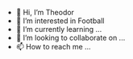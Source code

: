 - 👋 Hi, I’m Theodor
- 👀 I’m interested in Football
- 🌱 I’m currently learning ...
- 💞️ I’m looking to collaborate on ...
- 📫 How to reach me ...

<!---
Theodr8/Theodr8 is a ✨ special ✨ repository because its `README.md` (this file) appears on your GitHub profile.
You can click the Preview link to take a look at your changes.
--->
